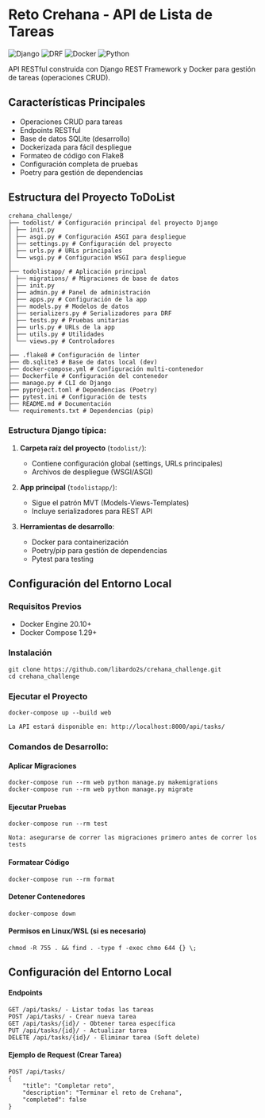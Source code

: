 # Reto Crehana - API de Lista de Tareas

![Django](https://img.shields.io/badge/Django-3.2-green)
![DRF](https://img.shields.io/badge/Django_REST_Framework-3.14-blue)
![Docker](https://img.shields.io/badge/Docker-24.0-yellow)
![Python](https://img.shields.io/badge/Python-3.10+-blue)

API RESTful construida con Django REST Framework y Docker para gestión de tareas (operaciones CRUD).

## Características Principales
- Operaciones CRUD para tareas
- Endpoints RESTful
- Base de datos SQLite (desarrollo)
- Dockerizada para fácil despliegue
- Formateo de código con Flake8
- Configuración completa de pruebas
- Poetry para gestión de dependencias

## Estructura del Proyecto ToDoList
    crehana_challenge/
    ├── todolist/ # Configuración principal del proyecto Django
    │ ├── init.py
    │ ├── asgi.py # Configuración ASGI para despliegue
    │ ├── settings.py # Configuración del proyecto
    │ ├── urls.py # URLs principales
    │ └── wsgi.py # Configuración WSGI para despliegue
    │
    ├── todolistapp/ # Aplicación principal
    │ ├── migrations/ # Migraciones de base de datos
    │ ├── init.py
    │ ├── admin.py # Panel de administración
    │ ├── apps.py # Configuración de la app
    │ ├── models.py # Modelos de datos
    │ ├── serializers.py # Serializadores para DRF
    │ ├── tests.py # Pruebas unitarias
    │ ├── urls.py # URLs de la app
    │ ├── utils.py # Utilidades
    │ └── views.py # Controladores
    │
    ├── .flake8 # Configuración de linter
    ├── db.sqlite3 # Base de datos local (dev)
    ├── docker-compose.yml # Configuración multi-contenedor
    ├── Dockerfile # Configuración del contenedor
    ├── manage.py # CLI de Django
    ├── pyproject.toml # Dependencias (Poetry)
    ├── pytest.ini # Configuración de tests
    ├── README.md # Documentación
    └── requirements.txt # Dependencias (pip)

### Estructura Django típica:
1. **Carpeta raíz del proyecto** (`todolist/`):
   - Contiene configuración global (settings, URLs principales)
   - Archivos de despliegue (WSGI/ASGI)

2. **App principal** (`todolistapp/`):
   - Sigue el patrón MVT (Models-Views-Templates)
   - Incluye serializadores para REST API

3. **Herramientas de desarrollo**:
   - Docker para containerización
   - Poetry/pip para gestión de dependencias
   - Pytest para testing
    
## Configuración del Entorno Local

### Requisitos Previos
- Docker Engine 20.10+
- Docker Compose 1.29+

### Instalación
    git clone https://github.com/libardo2s/crehana_challenge.git
    cd crehana_challenge

### Ejecutar el Proyecto
    
    docker-compose up --build web

    La API estará disponible en: http://localhost:8000/api/tasks/
   
### Comandos de Desarrollo:

#### Aplicar Migraciones
    docker-compose run --rm web python manage.py makemigrations
    docker-compose run --rm web python manage.py migrate

#### Ejecutar Pruebas
    docker-compose run --rm test

    Nota: asegurarse de correr las migraciones primero antes de correr los tests

#### Formatear Código
    docker-compose run --rm format

#### Detener Contenedores
    docker-compose down
    
#### Permisos en Linux/WSL (si es necesario)
    chmod -R 755 . && find . -type f -exec chmo 644 {} \;

## Configuración del Entorno Local
    
#### Endpoints

    GET /api/tasks/ - Listar todas las tareas
    POST /api/tasks/ - Crear nueva tarea
    GET /api/tasks/{id}/ - Obtener tarea específica
    PUT /api/tasks/{id}/ - Actualizar tarea
    DELETE /api/tasks/{id}/ - Eliminar tarea (Soft delete)

#### Ejemplo de Request (Crear Tarea)

    POST /api/tasks/
    {
        "title": "Completar reto",
        "description": "Terminar el reto de Crehana",
        "completed": false
    }